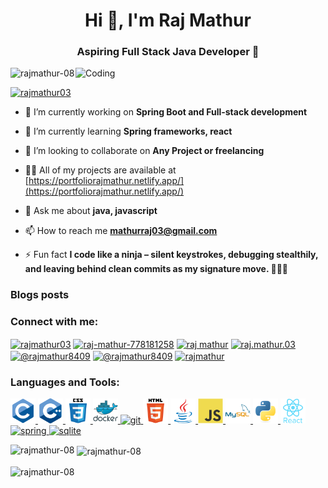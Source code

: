 <h1 align="center">Hi 👋, I'm Raj Mathur</h1>
<h3 align="center">Aspiring Full Stack Java Developer 🚀</h3>
<img align="right" alt="Coding" width="400" href = "https://camo.githubusercontent.com/7de37139d0b4c1ce40865e799b446c0e963a3dd8fb68d239707237c40604fa3d/68747470733a2f2f63646e2e6472696262626c652e636f6d2f75736572732f3733303730332f73637265656e73686f74732f363538313234332f6176656e746f2e676966">

<p align="left"> <img src="https://komarev.com/ghpvc/?username=rajmathur-08&label=Profile%20views&color=0e75b6&style=flat" alt="rajmathur-08" /> </p>

<!--<p align="left"> <a href="https://github.com/ryo-ma/github-profile-trophy"><img src="https://github-profile-trophy.vercel.app/?username=rajmathur-08" alt="rajmathur-08" /></a> </p>-->

<p align="left"> <a href="https://twitter.com/rajmathur03" target="blank"><img src="https://img.shields.io/twitter/follow/rajmathur03?logo=twitter&style=for-the-badge" alt="rajmathur03" /></a> </p>

- 🔭 I’m currently working on **Spring Boot and Full-stack development**

- 🌱 I’m currently learning **Spring frameworks, react**

- 👯 I’m looking to collaborate on **Any Project or freelancing**

- 👨‍💻 All of my projects are available at [https://portfoliorajmathur.netlify.app/](https://portfoliorajmathur.netlify.app/)

- 💬 Ask me about **java, javascript**

- 📫 How to reach me **mathurraj03@gmail.com**

- ⚡ Fun fact **I code like a ninja – silent keystrokes, debugging stealthily, and leaving behind clean commits as my signature move. 🐱‍💻🥷**

### Blogs posts
<!-- BLOG-POST-LIST:START -->
<!-- BLOG-POST-LIST:END -->

<h3 align="left">Connect with me:</h3>
<p align="left">
<a href="https://twitter.com/rajmathur03" target="blank"><img align="center" src="https://raw.githubusercontent.com/rahuldkjain/github-profile-readme-generator/master/src/images/icons/Social/twitter.svg" alt="rajmathur03" height="30" width="40" /></a>
<a href="https://linkedin.com/in/raj-mathur-778181258" target="blank"><img align="center" src="https://raw.githubusercontent.com/rahuldkjain/github-profile-readme-generator/master/src/images/icons/Social/linked-in-alt.svg" alt="raj-mathur-778181258" height="30" width="40" /></a>
<a href="https://stackoverflow.com/users/raj mathur" target="blank"><img align="center" src="https://raw.githubusercontent.com/rahuldkjain/github-profile-readme-generator/master/src/images/icons/Social/stack-overflow.svg" alt="raj mathur" height="30" width="40" /></a>
<a href="https://instagram.com/raj.mathur.03" target="blank"><img align="center" src="https://raw.githubusercontent.com/rahuldkjain/github-profile-readme-generator/master/src/images/icons/Social/instagram.svg" alt="raj.mathur.03" height="30" width="40" /></a>
<a href="https://medium.com/@rajmathur8409" target="blank"><img align="center" src="https://raw.githubusercontent.com/rahuldkjain/github-profile-readme-generator/master/src/images/icons/Social/medium.svg" alt="@rajmathur8409" height="30" width="40" /></a>
<a href="https://www.hackerrank.com/@rajmathur8409" target="blank"><img align="center" src="https://raw.githubusercontent.com/rahuldkjain/github-profile-readme-generator/master/src/images/icons/Social/hackerrank.svg" alt="@rajmathur8409" height="30" width="40" /></a>
<a href="https://www.leetcode.com/rajmathur" target="blank"><img align="center" src="https://raw.githubusercontent.com/rahuldkjain/github-profile-readme-generator/master/src/images/icons/Social/leet-code.svg" alt="rajmathur" height="30" width="40" /></a>
</p>

<h3 align="left">Languages and Tools:</h3>
<p align="left"> <a href="https://www.cprogramming.com/" target="_blank" rel="noreferrer"> <img src="https://raw.githubusercontent.com/devicons/devicon/master/icons/c/c-original.svg" alt="c" width="40" height="40"/> </a> <a href="https://www.w3schools.com/cpp/" target="_blank" rel="noreferrer"> <img src="https://raw.githubusercontent.com/devicons/devicon/master/icons/cplusplus/cplusplus-original.svg" alt="cplusplus" width="40" height="40"/> </a> <a href="https://www.w3schools.com/css/" target="_blank" rel="noreferrer"> <img src="https://raw.githubusercontent.com/devicons/devicon/master/icons/css3/css3-original-wordmark.svg" alt="css3" width="40" height="40"/> </a> <a href="https://www.docker.com/" target="_blank" rel="noreferrer"> <img src="https://raw.githubusercontent.com/devicons/devicon/master/icons/docker/docker-original-wordmark.svg" alt="docker" width="40" height="40"/> </a> <a href="https://git-scm.com/" target="_blank" rel="noreferrer"> <img src="https://www.vectorlogo.zone/logos/git-scm/git-scm-icon.svg" alt="git" width="40" height="40"/> </a> <a href="https://www.w3.org/html/" target="_blank" rel="noreferrer"> <img src="https://raw.githubusercontent.com/devicons/devicon/master/icons/html5/html5-original-wordmark.svg" alt="html5" width="40" height="40"/> </a> <a href="https://www.java.com" target="_blank" rel="noreferrer"> <img src="https://raw.githubusercontent.com/devicons/devicon/master/icons/java/java-original.svg" alt="java" width="40" height="40"/> </a> <a href="https://developer.mozilla.org/en-US/docs/Web/JavaScript" target="_blank" rel="noreferrer"> <img src="https://raw.githubusercontent.com/devicons/devicon/master/icons/javascript/javascript-original.svg" alt="javascript" width="40" height="40"/> </a> <a href="https://www.mysql.com/" target="_blank" rel="noreferrer"> <img src="https://raw.githubusercontent.com/devicons/devicon/master/icons/mysql/mysql-original-wordmark.svg" alt="mysql" width="40" height="40"/> </a> <a href="https://www.python.org" target="_blank" rel="noreferrer"> <img src="https://raw.githubusercontent.com/devicons/devicon/master/icons/python/python-original.svg" alt="python" width="40" height="40"/> </a> <a href="https://reactjs.org/" target="_blank" rel="noreferrer"> <img src="https://raw.githubusercontent.com/devicons/devicon/master/icons/react/react-original-wordmark.svg" alt="react" width="40" height="40"/> </a> <a href="https://spring.io/" target="_blank" rel="noreferrer"> <img src="https://www.vectorlogo.zone/logos/springio/springio-icon.svg" alt="spring" width="40" height="40"/> </a> <a href="https://www.sqlite.org/" target="_blank" rel="noreferrer"> <img src="https://www.vectorlogo.zone/logos/sqlite/sqlite-icon.svg" alt="sqlite" width="40" height="40"/> </a> </p>

<p><img align="left" src="https://github-readme-stats.vercel.app/api/top-langs?username=Rajmathur-08&show_icons=true&locale=en&layout=compact" alt="rajmathur-08" /></p>

<p>&nbsp;<img align="center" src="https://github-readme-stats.vercel.app/api?username=Rajmathur-08&show_icons=true&locale=en" alt="rajmathur-08" /></p>

<p><img align="center" src="https://github-readme-streak-stats.herokuapp.com/?user=Rajmathur-08&" alt="rajmathur-08" /></p>

